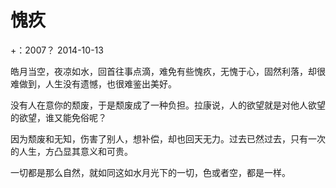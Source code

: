 # 愧疚

+：2007？
2014-10-13  
  
 皓月当空，夜凉如水，回首往事点滴，难免有些愧疚，无愧于心，固然利落，却很难做到，人生没有遗憾，也很难鉴出美好。  
   
 没有人在意你的颓废，于是颓废成了一种负担。拉康说，人的欲望就是对他人欲望的欲望，谁又能免俗呢？  
   
 因为颓废和无知，伤害了别人，想补偿，却也回天无力。过去已然过去，只有一次的人生，方凸显其意义和可贵。  
   
 一切都是那么自然，就如同这如水月光下的一切，色或者空，都是一样。